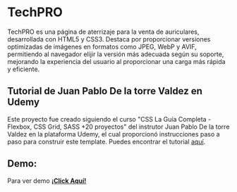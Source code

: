 # TechPRO

TechPRO es una página de aterrizaje para la venta de auriculares, desarrollada con HTML5 y CSS3. Destaca por proporcionar versiones optimizadas de imágenes en formatos como JPEG, WebP y AVIF, permitiendo al navegador elijir la versión más adecuada según su soporte, mejorando la experiencia del usuario al proporcionar una carga más rápida y eficiente.

## Tutorial de Juan Pablo De la torre Valdez en Udemy

Este proyecto fue creado siguiendo el curso "CSS La Guía Completa - Flexbox, CSS Grid, SASS +20 proyectos" del instrutor Juan Pablo De la torre Valdez en la plataforma Udemy, el cual proporcionó instrucciones paso a paso para construir este template. Puedes encontrar el tutorial [aquí](https://www.udemy.com/course/css-grid-y-flexbox-la-guia-definitiva-crea-10-proyectos/).

## Demo:
Para ver demo  **[¡Click Aquí!](https://jcodelabs.github.io/TechPRO/ "ver")**